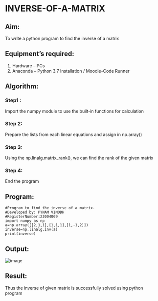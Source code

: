 # INVERSE-OF-A-MATRIX
## Aim:
To write a python program to find the inverse of a matrix
## Equipment’s required:
1. 	Hardware – PCs
2. 	Anaconda – Python 3.7 Installation / Moodle-Code Runner
## Algorithm:
### Step1 : 
Import the numpy module to use the built-in functions for calculation
### Step 2: 
Prepare the lists from each linear equations and assign in np.array()
### Step 3: 
Using the np.linalg.matrix_rank(), we can find the rank of the given matrix
### Step 4: 
End the program
## Program:
```
#Program to find the inverse of a matrix.
#Developed by: PYNAM VINODH
#RegisterNumber:23004069
import numpy as np
a=np.array([[2,1,1],[1,1,1],[1,-1,2]])
inverse=np.linalg.inv(a)
print(inverse)
```
## Output:
![image](https://github.com/PYNAMVINODH/INVERSE-OF-A-MATRIX/assets/145742678/2892b2f8-afe6-4cba-8cb5-e0fba30b36aa)

## Result:
Thus the inverse of given matrix is successfully solved using python program

